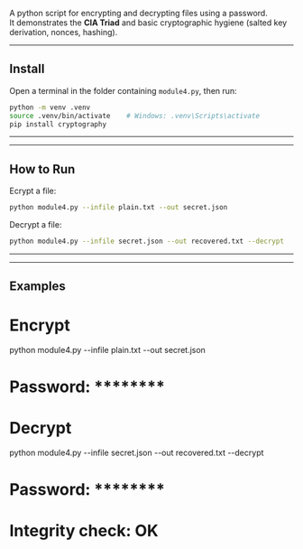 A python script for encrypting and decrypting files using a password.  
It demonstrates the **CIA Triad** and basic cryptographic hygiene (salted key derivation, nonces, hashing).

---

## Install

Open a terminal in the folder containing `module4.py`, then run:

```bash
python -m venv .venv
source .venv/bin/activate    # Windows: .venv\Scripts\activate
pip install cryptography
```

---
---

## How to Run

Ecrypt a file:

```bash
python module4.py --infile plain.txt --out secret.json
```

Decrypt a file:

```bash
python module4.py --infile secret.json --out recovered.txt --decrypt
```

---
---

## Examples

# Encrypt
python module4.py --infile plain.txt --out secret.json
# Password: ********

# Decrypt
python module4.py --infile secret.json --out recovered.txt --decrypt
# Password: ********
# Integrity check: OK
